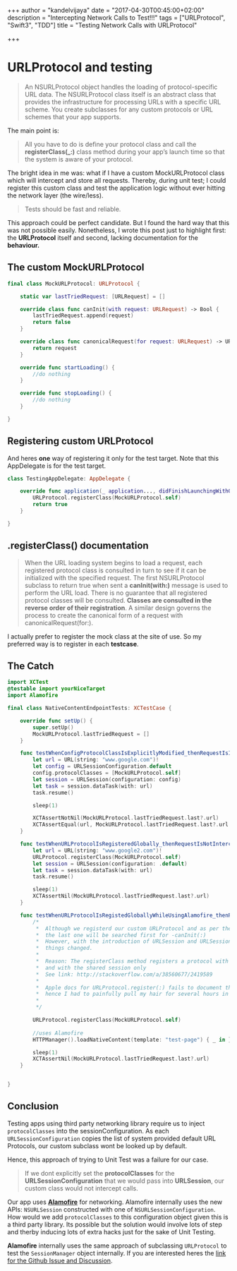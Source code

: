 +++
author = "kandelvijaya"
date = "2017-04-30T00:45:00+02:00"
description = "Intercepting Network Calls to Test!!!"
tags = ["URLProtocol", "Swift3", "TDD"]
title = "Testing Network Calls with URLProtocol"

+++

URLProtocol and testing
===================


>An NSURLProtocol object handles the loading of protocol-specific URL data. The NSURLProtocol class itself is an abstract class that provides the infrastructure for processing URLs with a specific URL scheme. You create subclasses for any custom protocols or URL schemes that your app supports.

The main point is:
>All you have to do is define your protocol class and call the **registerClass(_:)** class method during your app’s launch time so that the system is aware of your protocol.

The bright idea in me was: what if I have a custom MockURLProtocol class which will intercept and store all requests. Thereby, during unit test; I could register this custom class and test the application logic without ever hitting the network layer (the wire/less).

>Tests should be fast and reliable. 

This approach could be perfect candidate. But I found the hard way that this was not possible easily. Nonetheless, I wrote this post just to highlight first: the **URLProtocol** itself and second, lacking documentation for the **behaviour.**

## The custom MockURLProtocol
```swift
final class MockURLProtocol: URLProtocol {

    static var lastTriedRequest: [URLRequest] = []

    override class func canInit(with request: URLRequest) -> Bool {
        lastTriedRequest.append(request)
        return false
    }

    override class func canonicalRequest(for request: URLRequest) -> URLRequest {
        return request
    }

    override func startLoading() {
        //do nothing
    }

    override func stopLoading() {
        //do nothing
    }

}
```


## Registering custom URLProtocol
And heres **one** way of registering it only for the test target. Note that this AppDelegate is for the test target. 
```swift
class TestingAppDelegate: AppDelegate {

    override func application(_ application..., didFinishLaunchingWithOptions ...) -> Bool {
        URLProtocol.registerClass(MockURLProtocol.self)
        return true
    }

}
```


## .registerClass() documentation
>When the URL loading system begins to load a request, each registered protocol class is consulted in turn to see if it can be initialized with the specified request. The first NSURLProtocol subclass to return true when sent a **canInit(with:)** message is used to perform the URL load. There is no guarantee that all registered protocol classes will be consulted.
**Classes are consulted in the reverse order of their registration**. A similar design governs the process to create the canonical form of a request with canonicalRequest(for:).


I actually prefer to register the mock class at the site of use. So my preferred way is to register in each **testcase**.

## The Catch

```swift
import XCTest
@testable import yourNiceTarget
import Alamofire

final class NativeContentEndpointTests: XCTestCase {

    override func setUp() {
        super.setUp()
        MockURLProtocol.lastTriedRequest = []
    }

    func testWhenConfigProtocolClassIsExplicitlyModified_thenRequestIsIntercepted() {
        let url = URL(string: "www.google.com")!
        let config = URLSessionConfiguration.default
        config.protocolClasses = [MockURLProtocol.self]
        let session = URLSession(configuration: config)
        let task = session.dataTask(with: url)
        task.resume()

        sleep(1)

        XCTAssertNotNil(MockURLProtocol.lastTriedRequest.last?.url)
        XCTAssertEqual(url, MockURLProtocol.lastTriedRequest.last?.url!)
    }

    func testWhenURLProtocolIsRegisteredGlobally_thenRequestIsNotIntercepted() {
        let url = URL(string: "www.google2.com")!
        URLProtocol.registerClass(MockURLProtocol.self)
        let session = URLSession(configuration: .default)
        let task = session.dataTask(with: url)
        task.resume()

        sleep(1)
        XCTAssertNil(MockURLProtocol.lastTriedRequest.last?.url)
    }

    func testWhenURLProtocolIsRegistedGloballyWhileUsingAlamofire_thenRequestIsNotIntercepted() {
        /*
         *  Although we registerd our custom URLProtocol and as per the documentation
         *  the last one will be searched first for -canInit(:)
         *  However, with the introduction of URLSession and URLSessionConfiguration,
         *  things changed. 
         *
         *  Reason: The registerClass method registers a protocol with NSURLConnection 
         *  and with the shared session only
         *  See link: http://stackoverflow.com/a/38560677/2419589
         * 
         *  Apple docs for URLProtocol.register(:) fails to document this behavior and
         *  hence I had to painfully pull my hair for several hours in vain.
         *
         */

        URLProtocol.registerClass(MockURLProtocol.self)
        
        //uses Alamofire
        HTTPManager().loadNativeContent(template: "test-page") { _ in }

        sleep(1)
        XCTAssertNil(MockURLProtocol.lastTriedRequest.last?.url)
    }


}


```

## Conclusion

Testing apps using third party networking library require us to inject `protocolClasses` into the sessionConfiguration.  As each `URLSessionConfiguration` copies the list of system provided default URL Protocols, our custom subclass wont be looked up by default. 

Hence, this approach of trying to Unit Test was a failure for our case. 

>If we dont explicitly set the **protocolClasses** for the **URLSessionConfiguration** that we would pass into **URLSession**, our custom class would not intercept calls. 

Our app uses [**Alamofire**](https://github.com/Alamofire/Alamofire) for networking.  Alamofire internally uses the new APIs: `NSURLSession` constructed with one of `NSURLSessionConfiguration`. How would we add `protocolClasses` to this configuration object given this is a third party library. Its possible but the solution would involve lots of step and therby inducing lots of extra hacks just for the sake of Unit Testing. 

**Alamofire** internally uses the same approach of subclassing `URLProtocol` to test the `SessionManager` object internally. If you are interested heres the [link for the Github Issue and Discussion](https://github.com/Alamofire/Alamofire/issues/1160).
 
        
         
